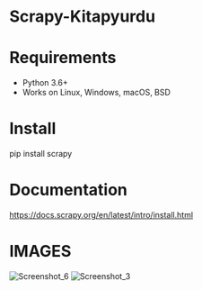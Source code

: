 # Scrapy-Kitapyurdu
# Requirements
  - Python 3.6+
  - Works on Linux, Windows, macOS, BSD

# Install
  pip install scrapy

# Documentation
  https://docs.scrapy.org/en/latest/intro/install.html
# IMAGES

![Screenshot_6](https://user-images.githubusercontent.com/86996274/170364884-9ad0b31c-d3a3-47b7-86bd-528f0e1e132d.png)
![Screenshot_3](https://user-images.githubusercontent.com/86996274/170364892-fb3396df-0ab1-43f7-96c0-9466647d9103.png)
